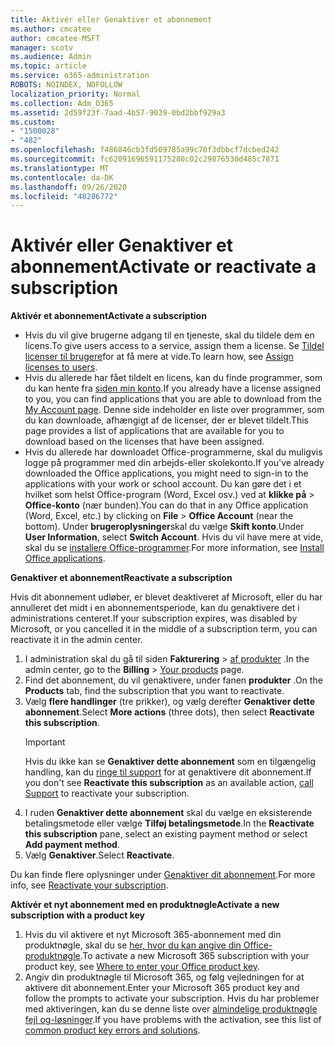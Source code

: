 ```yaml
---
title: Aktivér eller Genaktiver et abonnement
ms.author: cmcatee
author: cmcatee-MSFT
manager: scotv
ms.audience: Admin
ms.topic: article
ms.service: o365-administration
ROBOTS: NOINDEX, NOFOLLOW
localization_priority: Normal
ms.collection: Adm_O365
ms.assetid: 2d59f23f-7aad-4b57-9039-0bd2bbf929a3
ms.custom:
- "1500028"
- "482"
ms.openlocfilehash: f486846cb3fd509785a99c70f3dbbcf7dcbed242
ms.sourcegitcommit: fc62091696591175280c02c29876530d485c7871
ms.translationtype: MT
ms.contentlocale: da-DK
ms.lasthandoff: 09/26/2020
ms.locfileid: "48286772"
---
```

# <a name="activate-or-reactivate-a-subscription"></a><span data-ttu-id="7253f-102">Aktivér eller Genaktiver et abonnement</span><span class="sxs-lookup"><span data-stu-id="7253f-102">Activate or reactivate a subscription</span></span>

<span data-ttu-id="7253f-103">**Aktivér et abonnement**</span><span class="sxs-lookup"><span data-stu-id="7253f-103">**Activate a subscription**</span></span>

- <span data-ttu-id="7253f-104">Hvis du vil give brugerne adgang til en tjeneste, skal du tildele dem en licens.</span><span class="sxs-lookup"><span data-stu-id="7253f-104">To give users access to a service, assign them a license.</span></span> <span data-ttu-id="7253f-105">Se [Tildel licenser til brugere](https://docs.microsoft.com/microsoft-365/admin/manage/assign-licenses-to-users)for at få mere at vide.</span><span class="sxs-lookup"><span data-stu-id="7253f-105">To learn how, see [Assign licenses to users](https://docs.microsoft.com/microsoft-365/admin/manage/assign-licenses-to-users).</span></span>
- <span data-ttu-id="7253f-106">Hvis du allerede har fået tildelt en licens, kan du finde programmer, som du kan hente fra [siden min konto](https://portal.office.com/account/#installs).</span><span class="sxs-lookup"><span data-stu-id="7253f-106">If you already have a license assigned to you, you can find applications that you are able to download from the [My Account page](https://portal.office.com/account/#installs).</span></span> <span data-ttu-id="7253f-107">Denne side indeholder en liste over programmer, som du kan downloade, afhængigt af de licenser, der er blevet tildelt.</span><span class="sxs-lookup"><span data-stu-id="7253f-107">This page provides a list of applications that are available for you to download based on the licenses that have been assigned.</span></span>
- <span data-ttu-id="7253f-108">Hvis du allerede har downloadet Office-programmerne, skal du muligvis logge på programmer med din arbejds-eller skolekonto.</span><span class="sxs-lookup"><span data-stu-id="7253f-108">If you've already downloaded the Office applications, you might need to sign-in to the applications with your work or school account.</span></span> <span data-ttu-id="7253f-109">Du kan gøre det i et hvilket som helst Office-program (Word, Excel osv.) ved at **klikke på**  >  **Office-konto** (nær bunden).</span><span class="sxs-lookup"><span data-stu-id="7253f-109">You can do that in any Office application (Word, Excel, etc.) by clicking on **File** > **Office Account** (near the bottom).</span></span> <span data-ttu-id="7253f-110">Under **brugeroplysninger**skal du vælge **Skift konto**.</span><span class="sxs-lookup"><span data-stu-id="7253f-110">Under **User Information**, select **Switch Account**.</span></span> <span data-ttu-id="7253f-111">Hvis du vil have mere at vide, skal du se [installere Office-programmer](https://docs.microsoft.com/microsoft-365/admin/setup/install-applications).</span><span class="sxs-lookup"><span data-stu-id="7253f-111">For more information, see [Install Office applications](https://docs.microsoft.com/microsoft-365/admin/setup/install-applications).</span></span>

<span data-ttu-id="7253f-112">**Genaktiver et abonnement**</span><span class="sxs-lookup"><span data-stu-id="7253f-112">**Reactivate a subscription**</span></span>

<span data-ttu-id="7253f-113">Hvis dit abonnement udløber, er blevet deaktiveret af Microsoft, eller du har annulleret det midt i en abonnementsperiode, kan du genaktivere det i administrations centeret.</span><span class="sxs-lookup"><span data-stu-id="7253f-113">If your subscription expires, was disabled by Microsoft, or you cancelled it in the middle of a subscription term, you can reactivate it in the admin center.</span></span>
  
1. <span data-ttu-id="7253f-114">I administration skal du gå til siden **Fakturering**  >  [af produkter](https://go.microsoft.com/fwlink/p/?linkid=842054) .</span><span class="sxs-lookup"><span data-stu-id="7253f-114">In the admin center, go to the **Billing** > [Your products](https://go.microsoft.com/fwlink/p/?linkid=842054) page.</span></span>
2. <span data-ttu-id="7253f-115">Find det abonnement, du vil genaktivere, under fanen **produkter** .</span><span class="sxs-lookup"><span data-stu-id="7253f-115">On the **Products** tab, find the subscription that you want to reactivate.</span></span>
3. <span data-ttu-id="7253f-116">Vælg **flere handlinger** (tre prikker), og vælg derefter **Genaktiver dette abonnement**.</span><span class="sxs-lookup"><span data-stu-id="7253f-116">Select **More actions** (three dots), then select **Reactivate this subscription**.</span></span>
    > [!IMPORTANT]
    > <span data-ttu-id="7253f-117">Hvis du ikke kan se **Genaktiver dette abonnement** som en tilgængelig handling, kan du [ringe til support](https://docs.microsoft.com/microsoft-365/admin/contact-support-for-business-products) for at genaktivere dit abonnement.</span><span class="sxs-lookup"><span data-stu-id="7253f-117">If you don't see **Reactivate this subscription** as an available action, [call Support](https://docs.microsoft.com/microsoft-365/admin/contact-support-for-business-products) to reactivate your subscription.</span></span>
4. <span data-ttu-id="7253f-118">I ruden **Genaktiver dette abonnement** skal du vælge en eksisterende betalingsmetode eller vælge **Tilføj betalingsmetode**.</span><span class="sxs-lookup"><span data-stu-id="7253f-118">In the **Reactivate this subscription** pane, select an existing payment method or select **Add payment method**.</span></span>
5. <span data-ttu-id="7253f-119">Vælg **Genaktiver**.</span><span class="sxs-lookup"><span data-stu-id="7253f-119">Select **Reactivate**.</span></span>

<span data-ttu-id="7253f-120">Du kan finde flere oplysninger under [Genaktiver dit abonnement](https://docs.microsoft.com/microsoft-365/commerce/subscriptions/reactivate-your-subscription).</span><span class="sxs-lookup"><span data-stu-id="7253f-120">For more info, see [Reactivate your subscription](https://docs.microsoft.com/microsoft-365/commerce/subscriptions/reactivate-your-subscription).</span></span>

<span data-ttu-id="7253f-121">**Aktivér et nyt abonnement med en produktnøgle**</span><span class="sxs-lookup"><span data-stu-id="7253f-121">**Activate a new subscription with a product key**</span></span>

1. <span data-ttu-id="7253f-122">Hvis du vil aktivere et nyt Microsoft 365-abonnement med din produktnøgle, skal du se [her, hvor du kan angive din Office-produktnøgle](https://support.office.com/article/where-to-enter-your-office-product-key-0a82e5ae-739e-4b92-a6f4-2ec780c185db).</span><span class="sxs-lookup"><span data-stu-id="7253f-122">To activate a new Microsoft 365 subscription with your product key, see [Where to enter your Office product key](https://support.office.com/article/where-to-enter-your-office-product-key-0a82e5ae-739e-4b92-a6f4-2ec780c185db).</span></span>
2. <span data-ttu-id="7253f-123">Angiv din produktnøgle til Microsoft 365, og følg vejledningen for at aktivere dit abonnement.</span><span class="sxs-lookup"><span data-stu-id="7253f-123">Enter your Microsoft 365 product key and follow the prompts to activate your subscription.</span></span> <span data-ttu-id="7253f-124">Hvis du har problemer med aktiveringen, kan du se denne liste over [almindelige produktnøgle fejl og-løsninger](https://docs.microsoft.com/microsoft-365/commerce/product-key-errors-and-solutions).</span><span class="sxs-lookup"><span data-stu-id="7253f-124">If you have problems with the activation, see this list of [common product key errors and solutions](https://docs.microsoft.com/microsoft-365/commerce/product-key-errors-and-solutions).</span></span>